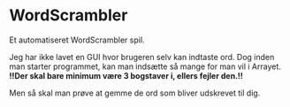 # WordScrambler


Et automatiseret WordScrambler spil. 

Jeg har ikke lavet en GUI hvor brugeren selv kan indtaste ord. Dog inden man starter programmet, kan man indsætte så mange for man vil i Arrayet.
**!!Der skal bare minimum være 3 bogstaver i, ellers fejler den.!!**

Men så skal man prøve at gemme de ord som bliver udskrevet til dig. 
